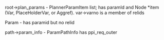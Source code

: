 root->plan_params -  PlannerParamItem list; has paramId and Node *item (Var, PlaceHolderVar, or Aggref). var->varno is a member of relids

Param - has paramid but no relid

path->param_info - ParamPathInfo has ppi_req_outer
